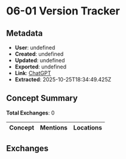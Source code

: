 # **06-01 Version Tracker**

## Metadata

- **User**: undefined
- **Created**: undefined
- **Updated**: undefined
- **Exported**: undefined
- **Link**: [ChatGPT](undefined)
- **Extracted**: 2025-10-25T18:34:49.425Z

## Concept Summary

**Total Exchanges**: 0

| Concept | Mentions | Locations |
|---------|----------|----------|

## Exchanges


